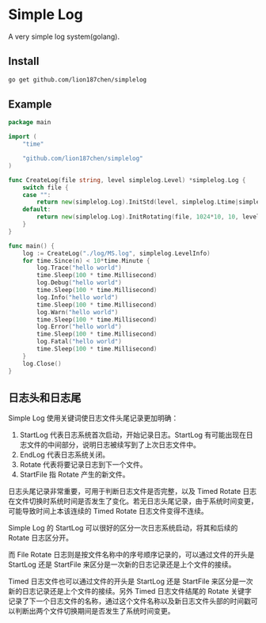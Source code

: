 # Simple Log

A very simple log system(golang).

## Install

```bash
go get github.com/lion187chen/simplelog
```

## Example

```go
package main

import (
    "time"

    "github.com/lion187chen/simplelog"
)

func CreateLog(file string, level simplelog.Level) *simplelog.Log {
    switch file {
    case "":
        return new(simplelog.Log).InitStd(level, simplelog.Ltime|simplelog.Lfile|simplelog.Llevel)
    default:
        return new(simplelog.Log).InitRotating(file, 1024*10, 10, level)
    }
}

func main() {
    log := CreateLog("./log/MS.log", simplelog.LevelInfo)
    for time.Since(n) < 10*time.Minute {
        log.Trace("hello world")
        time.Sleep(100 * time.Millisecond)
        log.Debug("hello world")
        time.Sleep(100 * time.Millisecond)
        log.Info("hello world")
        time.Sleep(100 * time.Millisecond)
        log.Warn("hello world")
        time.Sleep(100 * time.Millisecond)
        log.Error("hello world")
        time.Sleep(100 * time.Millisecond)
        log.Fatal("hello world")
        time.Sleep(100 * time.Millisecond)
    }
    log.Close()
}
```

## 日志头和日志尾

Simple Log 使用关键词使日志文件头尾记录更加明确：

1. StartLog 代表日志系统首次启动，开始记录日志。StartLog 有可能出现在日志文件的中间部分，说明日志被续写到了上次日志文件中。
2. EndLog 代表日志系统关闭。
3. Rotate 代表将要记录日志到下一个文件。
4. StartFile 指 Rotate 产生的新文件。

日志头尾记录非常重要，可用于判断日志文件是否完整，以及 Timed Rotate 日志在文件切换时系统时间是否发生了变化。若无日志头尾记录，由于系统时间变更，可能导致时间上本该连续的 Timed Rotate 日志文件变得不连续。

Simple Log 的 StartLog 可以很好的区分一次日志系统启动，将其和后续的 Rotate 日志区分开。

而 File Rotate 日志则是按文件名称中的序号顺序记录的，可以通过文件的开头是 StartLog 还是 StartFile 来区分是一次新的日志记录还是上个文件的接续。

Timed 日志文件也可以通过文件的开头是 StartLog 还是 StartFile 来区分是一次新的日志记录还是上个文件的接续。另外 Timed 日志文件结尾的 Rotate 关键字记录了下一个日志文件的名称，通过这个文件名称以及新日志文件头部的时间戳可以判断出两个文件切换期间是否发生了系统时间变更。
